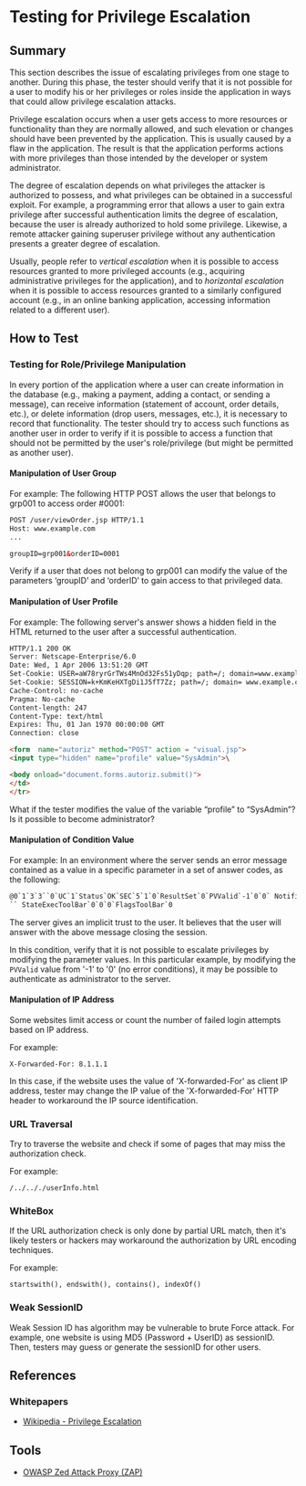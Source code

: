 # Testing for Privilege Escalation

## Summary

This section describes the issue of escalating privileges from one stage to another. During this phase, the tester should verify that it is not possible for a user to modify his or her privileges or roles inside the application in ways that could allow privilege escalation attacks.

Privilege escalation occurs when a user gets access to more resources or functionality than they are normally allowed, and such elevation or changes should have been prevented by the application. This is usually caused by a flaw in the application. The result is that the application performs actions with more privileges than those intended by the developer or system administrator.

The degree of escalation depends on what privileges the attacker is authorized to possess, and what privileges can be obtained in a successful exploit. For example, a programming error that allows a user to gain extra privilege after successful authentication limits the degree of escalation, because the user is already authorized to hold some privilege. Likewise, a remote attacker gaining superuser privilege without any authentication presents a greater degree of escalation.

Usually, people refer to *vertical escalation* when it is possible to access resources granted to more privileged accounts (e.g., acquiring administrative privileges for the application), and to *horizontal escalation* when it is possible to access resources granted to a similarly configured account (e.g., in an online banking application, accessing information related to a different user).

## How to Test

### Testing for Role/Privilege Manipulation

In every portion of the application where a user can create information in the database (e.g., making a payment, adding a contact, or sending a message), can receive information (statement of account, order details, etc.), or delete information (drop users, messages, etc.), it is necessary to record that functionality. The tester should try to access such functions as another user in order to verify if it is possible to access a function that should not be permitted by the user's role/privilege (but might be permitted as another user).

#### Manipulation of User Group

For example:
The following HTTP POST allows the user that belongs to grp001 to access order #0001:

```html
POST /user/viewOrder.jsp HTTP/1.1
Host: www.example.com
...

groupID=grp001&orderID=0001
```

Verify if a user that does not belong to grp001 can modify the value of the parameters ‘groupID’ and ‘orderID’ to gain access to that privileged data.

#### Manipulation of User Profile

For example:
The following server's answer shows a hidden field in the HTML returned to the user after a successful authentication.

```html
HTTP/1.1 200 OK
Server: Netscape-Enterprise/6.0
Date: Wed, 1 Apr 2006 13:51:20 GMT
Set-Cookie: USER=aW78ryrGrTWs4MnOd32Fs51yDqp; path=/; domain=www.example.com
Set-Cookie: SESSION=k+KmKeHXTgDi1J5fT7Zz; path=/; domain= www.example.com
Cache-Control: no-cache
Pragma: No-cache
Content-length: 247
Content-Type: text/html
Expires: Thu, 01 Jan 1970 00:00:00 GMT
Connection: close

<form  name="autoriz" method="POST" action = "visual.jsp">
<input type="hidden" name="profile" value="SysAdmin">\

<body onload="document.forms.autoriz.submit()">
</td>
</tr>
```

What if the tester modifies the value of the variable “profile” to “SysAdmin”? Is it possible to become administrator?

#### Manipulation of Condition Value

For example:
In an environment where the server sends an error message contained as a value in a specific parameter in a set of answer codes, as the following:

```html
@0`1`3`3``0`UC`1`Status`OK`SEC`5`1`0`ResultSet`0`PVValid`-1`0`0` Notifications`0`0`3`Command  Manager`0`0`0` StateToolsBar`0`0`0`     ```
`` StateExecToolBar`0`0`0`FlagsToolBar`0
```

The server gives an implicit trust to the user. It believes that the user will answer with the above message closing the session.

In this condition, verify that it is not possible to escalate privileges by modifying the parameter values. In this particular example, by modifying the `PVValid` value from '-1' to '0' (no error conditions), it may be possible to authenticate as administrator to the server.

#### Manipulation of IP Address

Some websites limit access or count the number of failed login attempts based on IP address.

For example:

`X-Forwarded-For: 8.1.1.1`

In this case, if the website uses the value of 'X-forwarded-For' as client IP address, tester may change the IP value of the 'X-forwarded-For' HTTP header to workaround the IP source identification.

### URL Traversal

Try to traverse the website and check if some of pages that may miss the authorization check.

For example:

`/../.././userInfo.html`

### WhiteBox

If the URL authorization check is only done by partial URL match, then it's likely testers or hackers may workaround the authorization by URL encoding techniques.

For example:

`startswith(), endswith(), contains(), indexOf()`

### Weak SessionID

Weak Session ID has algorithm may be vulnerable to brute Force attack. For example, one website is using MD5 (Password + UserID) as sessionID. Then, testers may guess or generate the sessionID for other users.

## References

### Whitepapers

- [Wikipedia - Privilege Escalation](http://en.wikipedia.org/wiki/Privilege_escalation)

## Tools

- [OWASP Zed Attack Proxy (ZAP)](https://www.owasp.org/index.php/OWASP_Zed_Attack_Proxy_Project)
